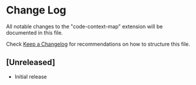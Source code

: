 # Change Log

All notable changes to the "code-context-map" extension will be documented in this file.

Check [Keep a Changelog](http://keepachangelog.com/) for recommendations on how to structure this file.

## [Unreleased]

- Initial release